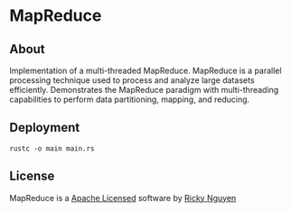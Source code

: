 # MapReduce

## About 

Implementation of a multi-threaded MapReduce. MapReduce is a parallel processing technique used to process and analyze large datasets efficiently. Demonstrates the MapReduce paradigm with multi-threading capabilities to perform data partitioning, mapping, and reducing.

## Deployment

```rustc -o main main.rs```

## License

MapReduce is a [Apache Licensed](https://github.com/nguyricky/MapReduce?tab=Apache-2.0-1-ov-file) software by [Ricky Nguyen](https://github.com/nguyricky)
